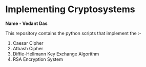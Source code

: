 # Implementing Cryptosystems

**Name - Vedant Das**

This repository contains the python scripts that implement the :-

1. Caesar Cipher
1. Atbash Cipher
1. Diffie-Hellmann Key Exchange Algorithm
1. RSA Encryption System
